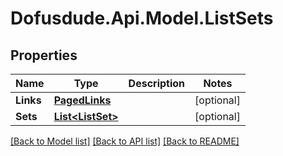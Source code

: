 # Dofusdude.Api.Model.ListSets

## Properties

Name | Type | Description | Notes
------------ | ------------- | ------------- | -------------
**Links** | [**PagedLinks**](PagedLinks.md) |  | [optional] 
**Sets** | [**List&lt;ListSet&gt;**](ListSet.md) |  | [optional] 

[[Back to Model list]](../README.md#documentation-for-models) [[Back to API list]](../README.md#documentation-for-api-endpoints) [[Back to README]](../README.md)

